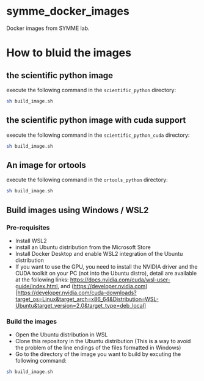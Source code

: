 # symme_docker_images
Docker images from SYMME lab.

# How to bluid the images
## the scientific python image
execute the following command in the `scientific_python` directory:
```bash
sh build_image.sh
```
## the scientific python image with cuda support
execute the following command in the `scientific_python_cuda` directory:
```bash
sh build_image.sh
```

## An image for ortools
execute the following command in the `ortools_python` directory:
```bash
sh build_image.sh
```

## Build images using Windows / WSL2
### Pre-requisites
- Install WSL2
- install an Ubuntu distribution from the Microsoft Store
- Install Docker Desktop and enable WSL2 integration of the Ubuntu distribution
- If you want to use the GPU, you need to install the NVIDIA driver and the CUDA toolkit on your PC (not into the Ubuntu distro), detail are available at the following links: https://docs.nvidia.com/cuda/wsl-user-guide/index.html, and (https://developer.nvidia.com) [https://developer.nvidia.com/cuda-downloads?target_os=Linux&target_arch=x86_64&Distribution=WSL-Ubuntu&target_version=2.0&target_type=deb_local]

### Build the images
- Open the Ubuntu distribution in WSL
- Clone this repository in the Ubuntu distribution (This is a way to avoid the problem of the line endings of the files formatted in Windows)
- Go to the directory of the image you want to build by excuting the following command:
```bash
sh build_image.sh
```




